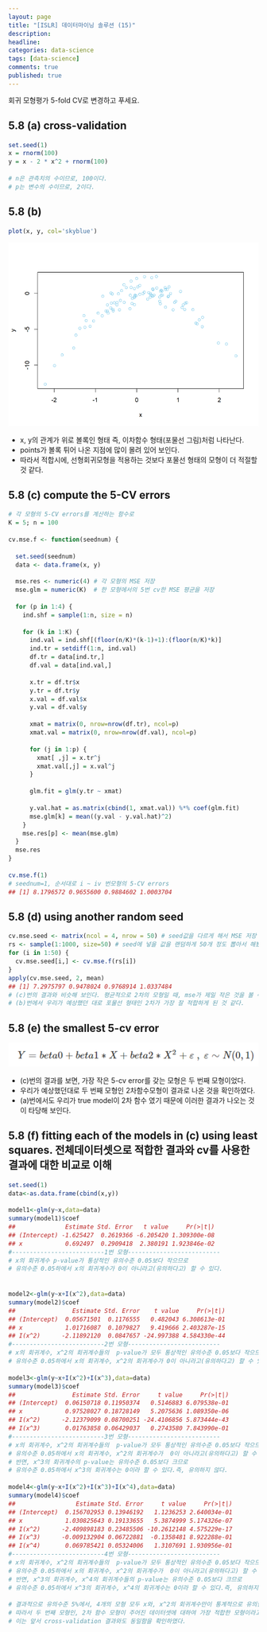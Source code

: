 ```yaml
---
layout: page
title: "[ISLR] 데이터마이닝 솔루션 (15)"
description:
headline: 
categories: data-science
tags: [data-science]
comments: true
published: true
---
```


회귀 모형평가 5-fold CV로 변경하고 푸세요.

## 5.8 (a) cross-validation
```r
set.seed(1)
x = rnorm(100)
y = x - 2 * x^2 + rnorm(100)

# n은 관측치의 수이므로, 100이다.
# p는 변수의 수이므로, 2이다.
```

## 5.8 (b)
```r
plot(x, y, col='skyblue')
```
<img src="/images/2020-09/islr15-1.png"  width="700" height="370">

- x, y의 관계가 위로 볼록인 형태 즉, 이차함수 형태(포물선 그림)처럼 나타난다. 
- points가 볼록 튀어 나온 지점에 많이 몰려 있어 보인다.
- 따라서 적합시에, 선형회귀모형을 적용하는 것보다 포물선 형태의 모형이 더 적절할 것 같다.

## 5.8 (c) compute the 5-CV errors
```r
# 각 모형의 5-CV errors를 계산하는 함수로
K = 5; n = 100

cv.mse.f <- function(seednum) {
  
  set.seed(seednum)
  data <- data.frame(x, y)
  
  mse.res <- numeric(4) # 각 모형의 MSE 저장
  mse.glm = numeric(K)  # 한 모형에서의 5번 cv한 MSE 평균을 저장
  
  for (p in 1:4) {
    ind.shf = sample(1:n, size = n)
    
    for (k in 1:K) {
      ind.val = ind.shf[(floor(n/K)*(k-1)+1):(floor(n/K)*k)]
      ind.tr = setdiff(1:n, ind.val)
      df.tr = data[ind.tr,]
      df.val = data[ind.val,]
      
      x.tr = df.tr$x
      y.tr = df.tr$y
      x.val = df.val$x
      y.val = df.val$y
      
      xmat = matrix(0, nrow=nrow(df.tr), ncol=p)
      xmat.val = matrix(0, nrow=nrow(df.val), ncol=p)
      
      for (j in 1:p) { 
        xmat[ ,j] = x.tr^j
        xmat.val[,j] = x.val^j
      }
      
      glm.fit = glm(y.tr ~ xmat)
      
      y.val.hat = as.matrix(cbind(1, xmat.val)) %*% coef(glm.fit)
      mse.glm[k] = mean((y.val - y.val.hat)^2)
    }
    mse.res[p] <- mean(mse.glm)
  }
  mse.res
}

cv.mse.f(1) 
# seednum=1, 순서대로 i ~ iv 번모형의 5-CV errors
## [1] 8.1796572 0.9655600 0.9884602 1.0003704
```

## 5.8 (d) using another random seed

```r
cv.mse.seed <- matrix(ncol = 4, nrow = 50) # seed값을 다르게 해서 MSE 저장 
rs <- sample(1:1000, size=50) # seed에 넣을 값을 랜덤하게 50개 정도 뽑아서 해봤습니다!
for (i in 1:50) {
  cv.mse.seed[i,] <- cv.mse.f(rs[i])
}
apply(cv.mse.seed, 2, mean)
## [1] 7.2975797 0.9478024 0.9768914 1.0337484
# (c)번의 결과와 비슷해 보인다. 평균적으로 2차의 모형일 때, mse가 제일 작은 것을 볼 수 있다.
# (b)번에서 우리가 예상했던 대로 포물선 형태인 2차가 가장 잘 적합하게 된 것 같다. 
```

## 5.8 (e) the smallest 5-cv error

<img src="/images/2020-09/islr15-2.png">

- (c)번의 결과를 보면, 가장 작은 5-cv error를 갖는 모형은 두 번째 모형이었다.
- 우리가 예상했던대로 두 번째 모형인 2차함수모형이 결과로 나온 것을 확인하였다.
- (a)번에서도 우리가 true model이 2차 함수 였기 때문에 이러한 결과가 나오는 것이 타당해 보인다.

## 5.8 (f) fitting each of the models in (c) using least squares. 전체데이터셋으로 적합한 결과와 cv를 사용한 결과에 대한 비교로 이해

```r
set.seed(1)
data<-as.data.frame(cbind(x,y))

model1<-glm(y~x,data=data)
summary(model1)$coef
##              Estimate Std. Error   t value     Pr(>|t|)
## (Intercept) -1.625427  0.2619366 -6.205420 1.309300e-08
## x            0.692497  0.2909418  2.380191 1.923846e-02
#--------------------------1번 모형--------------------------
# x의 회귀계수 p-value가 통상적인 유의수준 0.05보다 작으므로 
# 유의수준 0.05하에서 x의 회귀계수가 0이 아니라고(유의하다고) 할 수 있다.


model2<-glm(y~x+I(x^2),data=data)
summary(model2)$coef
##                Estimate Std. Error    t value     Pr(>|t|)
## (Intercept)  0.05671501  0.1176555   0.482043 6.308613e-01
## x            1.01716087  0.1079827   9.419666 2.403287e-15
## I(x^2)      -2.11892120  0.0847657 -24.997388 4.584330e-44
#--------------------------2번 모형--------------------------
# x의 회귀계수, x^2의 회귀계수들의  p-value가 모두 통상적인 유의수준 0.05보다 작으므로 
# 유의수준 0.05하에서 x의 회귀계수, x^2의 회귀계수가 0이 아니라고(유의하다고) 할 수 있다.

model3<-glm(y~x+I(x^2)+I(x^3),data=data)
summary(model3)$coef
##                Estimate Std. Error     t value     Pr(>|t|)
## (Intercept)  0.06150718 0.11950374   0.5146883 6.079538e-01
## x            0.97528027 0.18728149   5.2075636 1.089350e-06
## I(x^2)      -2.12379099 0.08700251 -24.4106856 5.873444e-43
## I(x^3)       0.01763858 0.06429037   0.2743580 7.843990e-01
#--------------------------3번 모형--------------------------
# x의 회귀계수, x^2의 회귀계수들의  p-value가 모두 통상적인 유의수준 0.05보다 작으므로 
# 유의수준 0.05하에서 x의 회귀계수, x^2의 회귀계수가  0이 아니라고(유의하다고) 할 수 있다.
# 반면, x^3의 회귀계수의 p-value는 유의수준 0.05보다 크므로 
# 유의수준 0.05하에서 x^3의 회귀계수는 0이라 할 수 있다.즉, 유의하지 않다.

model4<-glm(y~x+I(x^2)+I(x^3)+I(x^4),data=data)
summary(model4)$coef
##                 Estimate Std. Error     t value     Pr(>|t|)
## (Intercept)  0.156702953 0.13946192   1.1236253 2.640034e-01
## x            1.030825643 0.19133655   5.3874999 5.174326e-07
## I(x^2)      -2.409898183 0.23485506 -10.2612148 4.575229e-17
## I(x^3)      -0.009132904 0.06722881  -0.1358481 8.922288e-01
## I(x^4)       0.069785421 0.05324006   1.3107691 1.930956e-01
#--------------------------4번 모형--------------------------
# x의 회귀계수, x^2의 회귀계수들의  p-value가 모두 통상적인 유의수준 0.05보다 작으므로 
# 유의수준 0.05하에서 x의 회귀계수, x^2의 회귀계수가  0이 아니라고(유의하다고) 할 수 있다.
# 반면, x^3의 회귀계수, x^4의 회귀계수들의 p-value는 유의수준 0.05보다 크므로 
# 유의수준 0.05하에서 x^3의 회귀계수, x^4의 회귀계수는 0이라 할 수 있다.즉, 유의하지 않다.

# 결과적으로 유의수준 5%에서, 4개의 모형 모두 x와, x^2의 회귀계수만이 통계적으로 유의한 결과를 보였다.
# 따라서 두 번째 모형인, 2차 함수 모형이 주어진 데이터셋에 대하여 가장 적합한 모형이라고 판단된다.
# 이는 앞서 cross-validation 결과와도 동일함을 확인하였다.
```